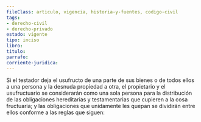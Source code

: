 ```yaml
---
fileClass: articulo, vigencia, historia-y-fuentes, codigo-civil
tags:
- derecho-civil
- derecho-privado
estado: vigente
tipo: inciso
libro:
titulo:
parrafo:
corriente-juridica:
---
```

Si el testador deja el usufructo de una parte de sus bienes o de todos ellos a una persona y la desnuda propiedad a otra, el propietario y el usufructuario se considerarán como una sola persona para la distribución de las obligaciones hereditarias y testamentarias que cupieren a la cosa fructuaria; y las obligaciones que unidamente les quepan se dividirán entre ellos conforme a las reglas que siguen: